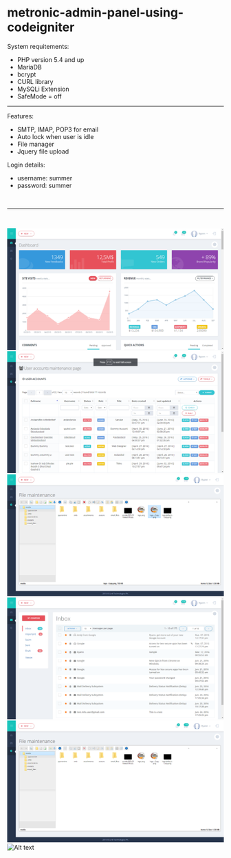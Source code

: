 # metronic-admin-panel-using-codeigniter

System requitements: <br/>
- PHP version 5.4 and up <br/>
- MariaDB <br/>
- bcrypt
- CURL library
- MySQLi Extension
- SafeMode = off

<hr>

Features: <br/>
- SMTP, IMAP, POP3 for email <br/>
- Auto lock when user is idle <br/>
- File manager <br/>
- Jquery file upload <br/>

Login details: <br/>
- username: summer <br/>
- password: summer <br/>

<br/>
<hr>
<br/>

![Alt text](screenshots/screen2.png?raw=true "Optional Title")
![Alt text](screenshots/screen3.png?raw=true "Optional Title")
![Alt text](screenshots/screen4.png?raw=true "Optional Title")
![Alt text](screenshots/screen5.png?raw=true "Optional Title")
![Alt text](screenshots/screen6.png?raw=true "Optional Title")
![Alt text](screenshots/screen7.png?raw=true "Optional Title")




